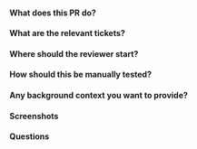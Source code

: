 #### What does this PR do?

#### What are the relevant tickets?

#### Where should the reviewer start?

#### How should this be manually tested?

#### Any background context you want to provide?

#### Screenshots

#### Questions
